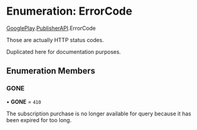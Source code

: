 # Enumeration: ErrorCode

[GooglePlay](../modules/CdvPurchase.GooglePlay.md).[PublisherAPI](../modules/CdvPurchase.GooglePlay.PublisherAPI.md).ErrorCode

Those are actually HTTP status codes.

Duplicated here for documentation purposes.

## Enumeration Members

### GONE

• **GONE** = ``410``

The subscription purchase is no longer available for query because it has been expired for too long.
